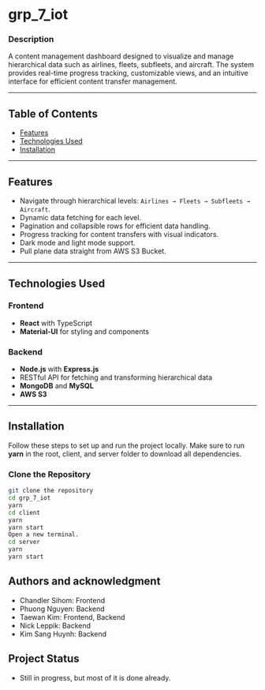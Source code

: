 # grp_7_iot

### **Description**
A content management dashboard designed to visualize and manage hierarchical data such as airlines, fleets, subfleets, and aircraft. The system provides real-time progress tracking, customizable views, and an intuitive interface for efficient content transfer management.

---

## **Table of Contents**
- [Features](#features)
- [Technologies Used](#technologies-used)
- [Installation](#installation)

---

## **Features**
- Navigate through hierarchical levels: `Airlines → Fleets → Subfleets → Aircraft`.
- Dynamic data fetching for each level.
- Pagination and collapsible rows for efficient data handling.
- Progress tracking for content transfers with visual indicators.
- Dark mode and light mode support.
- Pull plane data straight from AWS S3 Bucket.

---

## **Technologies Used**
### **Frontend**
- **React** with TypeScript
- **Material-UI** for styling and components

### **Backend**
- **Node.js** with **Express.js**
- RESTful API for fetching and transforming hierarchical data
- **MongoDB** and **MySQL**
- **AWS S3**

---

## **Installation**
Follow these steps to set up and run the project locally. Make sure to run **yarn** in the root, client, and server folder to download all dependencies.

### **Clone the Repository**
```bash
git clone the repository
cd grp_7_iot
yarn
cd client
yarn
yarn start
Open a new terminal.
cd server
yarn
yarn start
```

## Authors and acknowledgment
- Chandler Sihom: Frontend
- Phuong Nguyen: Backend
- Taewan Kim: Frontend, Backend
- Nick Leppik: Backend
- Kim Sang Huynh: Backend

## Project Status
 - Still in progress, but most of it is done already.